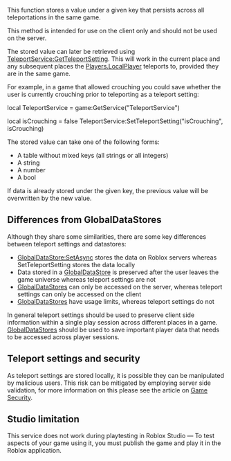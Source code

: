 This function stores a value under a given key that persists across all teleportations in the same game.

This method is intended for use on the client only and should not be used on the server.

The stored value can later be retrieved using [TeleportService:GetTeleportSetting](https://developer.roblox.com/en-us/api-reference/function/TeleportService/GetTeleportSetting). This will work in the current place and any subsequent places the [Players.LocalPlayer](https://developer.roblox.com/en-us/api-reference/property/Players/LocalPlayer) teleports to, provided they are in the same game.

For example, in a game that allowed crouching you could save whether the user is currently crouching prior to teleporting as a teleport setting:

local TeleportService = game:GetService("TeleportService")

local isCrouching = false
TeleportService:SetTeleportSetting("isCrouching", isCrouching)

The stored value can take one of the following forms:

*   A table without mixed keys (all strings or all integers)
*   A string
*   A number
*   A bool

If data is already stored under the given key, the previous value will be overwritten by the new value.

Differences from GlobalDataStores
---------------------------------

Although they share some similarities, there are some key differences between teleport settings and datastores:

*   [GlobalDataStore:SetAsync](https://developer.roblox.com/en-us/api-reference/function/GlobalDataStore/SetAsync) stores the data on Roblox servers whereas SetTeleportSetting stores the data locally
*   Data stored in a [GlobalDataStore](https://developer.roblox.com/en-us/api-reference/class/GlobalDataStore) is preserved after the user leaves the game universe whereas teleport settings are not
*   [GlobalDataStores](https://developer.roblox.com/en-us/api-reference/class/GlobalDataStore) can only be accessed on the server, whereas teleport settings can only be accessed on the client
*   [GlobalDataStores](https://developer.roblox.com/en-us/api-reference/class/GlobalDataStore) have usage limits, whereas teleport settings do not

In general teleport settings should be used to preserve client side information within a single play session across different places in a game. [GlobalDataStores](https://developer.roblox.com/en-us/api-reference/class/GlobalDataStore) should be used to save important player data that needs to be accessed across player sessions.

Teleport settings and security
------------------------------

As teleport settings are stored locally, it is possible they can be manipulated by malicious users. This risk can be mitigated by employing server side validation, for more information on this please see the article on [Game Security](https://developer.roblox.com/en-us/articles/Game-Security).

Studio limitation
-----------------

This service does not work during playtesting in Roblox Studio — To test aspects of your game using it, you must publish the game and play it in the Roblox application.